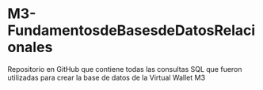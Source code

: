 # M3-FundamentosdeBasesdeDatosRelacionales
Repositorio en GitHub que contiene todas las consultas SQL que fueron utilizadas para crear la base de datos de la Virtual Wallet M3
